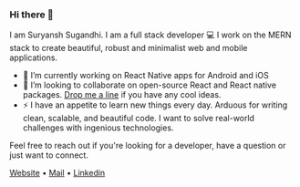 ### Hi there 👋

I am Suryansh Sugandhi. I am a full stack developer 💻
I work on the MERN stack to create beautiful, robust and minimalist web and mobile applications.

<!--
**suryanshsugandhi/suryanshsugandhi** is a ✨ _special_ ✨ repository because its `README.md` (this file) appears on your GitHub profile.
![Github stats](https://github-readme-stats.vercel.app/api?username=suryanshsugandhi)

-->

- 🔭 I’m currently working on React Native apps for Android and iOS
- 👯 I’m looking to collaborate on open-source React and React native packages. [Drop me a line](mailto:suryansh71199@gmail.com) if you have any cool ideas.
- ⚡ I have an appetite to learn new things every day. Arduous for writing clean, scalable, and beautiful code. I want to solve real-world challenges with ingenious technologies.

Feel free to reach out if you're looking for a developer, have a question or just want to connect.

<a href="https://suryansh.codes" target="_blank">Website</a>
 &bull; <a href="mailto:suryansh71199@gmail.com" target="_blank">Mail</a>
 &bull; <a href="https://www.linkedin.com/in/suryanshsugandhi" target="_blank">Linkedin</a>
